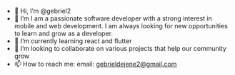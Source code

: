 - 👋 Hi, I’m @gebriel2
- 👀 I’m I am a passionate software developer with a strong interest in mobile and web development. I am always looking for new opportunities to learn and grow as a developer.
- 🌱 I’m currently learning react and flutter
- 💞️ I’m looking to collaborate on various projects that help our community grow
- 📫 How to reach me: email: gebrieldejene2@gmail.com

<!---
gebriel2/gebriel2 is a ✨ special ✨ repository because its `README.md` (this file) appears on your GitHub profile.
You can click the Preview link to take a look at your changes.
--->
